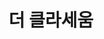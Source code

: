 ---
id: 30
title: 더 클라세움
caption: 세계 최초 대마 엑소좀 특허
url: http://classeum.leaderscpa.com/
category: Life
device: PC, Mobile
size: small
---